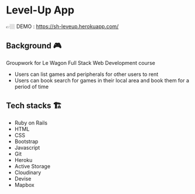# Level-Up App

👉🏼 DEMO : https://sh-leveup.herokuapp.com/

## Background 🎮
Groupwork for Le Wagon Full Stack Web Development course

- Users can list games and peripherals for other users to rent
- Users can book search for games in their local area and book them for a period of time

## Tech stacks 🏗
- Ruby on Rails
- HTML
- CSS
- Bootstrap
- Javascript
- Git
- Heroku
- Active Storage
- Cloudinary
- Devise
- Mapbox

